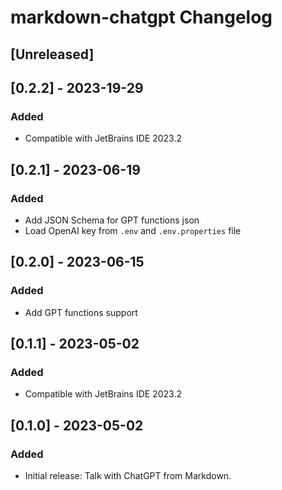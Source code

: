 <!-- Keep a Changelog guide -> https://keepachangelog.com -->

# markdown-chatgpt Changelog

## [Unreleased]

## [0.2.2] - 2023-19-29

### Added

- Compatible with JetBrains IDE 2023.2

## [0.2.1] - 2023-06-19

### Added

- Add JSON Schema for GPT functions json
- Load OpenAI key from `.env` and `.env.properties` file

## [0.2.0] - 2023-06-15

### Added

- Add GPT functions support

## [0.1.1] - 2023-05-02

### Added

- Compatible with JetBrains IDE 2023.2

## [0.1.0] - 2023-05-02

### Added

- Initial release: Talk with ChatGPT from Markdown.
